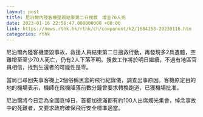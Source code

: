 ```yaml
---
layout: post
title: 尼泊爾內陸客機墜毀結束第二日搜救　增至70人死
date: 2023-01-16 22:56:47.000000000 +08:00
link: https://news.rthk.hk/rthk/ch/component/k2/1684153-20230116.htm
categories: rthk
---
```


尼泊爾內陸客機墜毀事故，救援人員結束第二日搜救行動，再發現多2具遺體，空難增至至少70人死亡，仍有2人下落不明。搜救工作將於明日繼續，不過有地區官員相信，找到生還者的可能性是零。

當局已尋回失事客機上2個俗稱黑盒的飛行紀錄儀，調查出事原因。客機原定目的地的機場表示，機師在飛機降落前數分鐘曾要求轉換跑道，已獲機場批准。

尼泊爾將今日定為全國哀悼日，首都加德滿都有約100人出席燭光集會，悼念事故中的死難者，又要求政府確保飛行安全標準適當。
